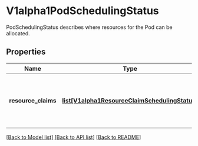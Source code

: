 # V1alpha1PodSchedulingStatus

PodSchedulingStatus describes where resources for the Pod can be allocated.
## Properties
Name | Type | Description | Notes
------------ | ------------- | ------------- | -------------
**resource_claims** | [**list[V1alpha1ResourceClaimSchedulingStatus]**](V1alpha1ResourceClaimSchedulingStatus.md) | ResourceClaims describes resource availability for each pod.spec.resourceClaim entry where the corresponding ResourceClaim uses \&quot;WaitForFirstConsumer\&quot; allocation mode. | [optional] 

[[Back to Model list]](../README.md#documentation-for-models) [[Back to API list]](../README.md#documentation-for-api-endpoints) [[Back to README]](../README.md)


